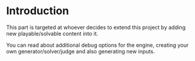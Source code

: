 # Introduction

This part is targeted at whoever decides to extend this project by adding new playable/solvable content into it.

You can read about additional debug options for the engine, creating your own generator/solver/judge and also generating new inputs.
